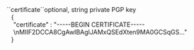 <tr><td>``certificate``</td><td>optional, string</td>
<td>private PGP key</td>
<td>
  <div style="padding-left:10px;">{</div>
  <div style="padding-left:15px;">"certificate" : "-----BEGIN CERTIFICATE-----\nMIIF2DCCA8CgAwIBAgIJAMxQSEdXten9MA0GCSqGS..."</div>
  <div style="padding-left:10px;">}</div>
</td>
<td></td>
</tr>
